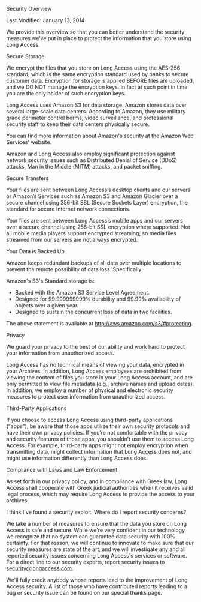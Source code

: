 Security Overview

Last Modified: January 13, 2014

We provide this overview so that you can better understand the
security measures we’ve put in place to protect the information that
you store using Long Access.

Secure Storage

We encrypt the files that you store on Long Access using the AES-256
standard, which is the same encryption standard used by banks to
secure customer data. Encryption for storage is applied BEFORE files
are uploaded, and we DO NOT manage the encryption keys. In fact at
such point in time you are the only holder of such encryption keys.

Long Access uses Amazon S3 for data storage. Amazon stores data over
several large-scale data centers. According to Amazon, they use
military grade perimeter control berms, video surveillance, and
professional security staff to keep their data centers physically
secure.

You can find more information about Amazon's security at the Amazon
Web Services' website.

Amazon and Long Access also employ significant protection against
network security issues such as Distributed Denial of Service (DDoS)
attacks, Man in the Middle (MITM) attacks, and packet sniffing.

Secure Transfers

Your files are sent between Long Access’s desktop clients and our
servers or Amazon’s Services such as Amazon S3 and Amazon Glacier
over a secure channel using 256-bit SSL (Secure Sockets Layer)
encryption, the standard for secure Internet network connections.

Your files are sent between Long Access’s mobile apps and our servers
over a secure channel using 256-bit SSL encryption where supported.
Not all mobile media players support encrypted streaming, so media
files streamed from our servers are not always encrypted.

Your Data is Backed Up

Amazon keeps redundant backups of all data over multiple locations to
prevent the remote possibility of data loss. Specifically:

Amazon's S3's Standard storage is:

- Backed with the Amazon S3 Service Level Agreement.
- Designed for 99.999999999% durability and 99.99% availability of
objects over a given year.
- Designed to sustain the concurrent loss of data in two facilities.

The above statement is available at
http://aws.amazon.com/s3/#protecting.

Privacy

We guard your privacy to the best of our ability and work hard to
protect your information from unauthorized access.

Long Access has no technical means of viewing your data, encrypted in
your Archives. In addition, Long Access employees are prohibited from
viewing the content of files you store in your Long Access account,
and are only permitted to view file metadata (e.g., archive names and
upload dates). In addition, we employ a number of physical and
electronic security measures to protect user information from
unauthorized access.

Third-Party Applications

If you choose to access Long Access using third-party applications
(“apps”), be aware that those apps utilize their own security
protocols and have their own privacy policies. If you’re not
comfortable with the privacy and security features of those apps, you
shouldn’t use them to access Long Access. For example, third-party
apps might not employ encryption when transmitting data, might
collect information that Long Access does not, and might use
information differently than Long Access does.

Compliance with Laws and Law Enforcement

As set forth in our privacy policy, and in compliance with Greek law,
Long Access shall cooperate with Greek judicial authorities when it
receives valid legal process, which may require Long Access to
provide the access to your archives.

I think I've found a security exploit. Where do I report security
concerns?

We take a number of measures to ensure that the data you store on
Long Access is safe and secure. While we're very confident in our
technology, we recognize that no system can guarantee data security
with 100% certainty. For that reason, we will continue to innovate to
make sure that our security measures are state of the art, and we
will investigate any and all reported security issues concerning Long
Access's services or software. For a direct line to our security
experts, report security issues to security@longaccess.com.

We'll fully credit anybody whose reports lead to the improvement of
Long Access security. A list of those who have contributed reports
leading to a bug or security issue can be found on our special thanks
page.
